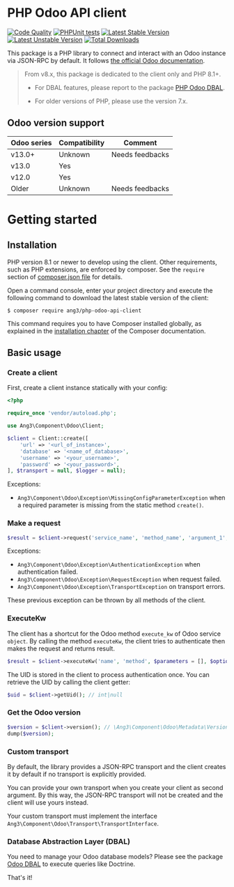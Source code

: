 PHP Odoo API client
===================

[![Code Quality](https://github.com/ang3/php-odoo-api-client/actions/workflows/php_lint.yml/badge.svg)](https://github.com/ang3/php-odoo-api-client/actions/workflows/php_lint.yml)
[![PHPUnit tests](https://github.com/ang3/php-odoo-api-client/actions/workflows/phpunit.yml/badge.svg)](https://github.com/ang3/php-odoo-api-client/actions/workflows/phpunit.yml)
[![Latest Stable Version](https://poser.pugx.org/ang3/php-odoo-api-client/v/stable)](https://packagist.org/packages/ang3/php-odoo-api-client) 
[![Latest Unstable Version](https://poser.pugx.org/ang3/php-odoo-api-client/v/unstable)](https://packagist.org/packages/ang3/php-odoo-api-client) 
[![Total Downloads](https://poser.pugx.org/ang3/php-odoo-api-client/downloads)](https://packagist.org/packages/ang3/php-odoo-api-client)

This package is a PHP library to connect and interact with an Odoo instance via JSON-RPC by default.
It follows [the official Odoo documentation](https://www.odoo.com/documentation/13.0/developer/misc/api/odoo.html).

> From v8.x, this package is dedicated to the client only and PHP 8.1+.
> 
> - For DBAL features, please report to the package [PHP Odoo DBAL](https://github.com/ang3/php-odoo-dbal).
>
> - For older versions of PHP, please use the version 7.x.

Odoo version support
--------------------

| Odoo series | Compatibility | Comment         |
|-------------|---------------|-----------------|
| v13.0+      | Unknown       | Needs feedbacks |
| v13.0       | Yes           |                 |
| v12.0       | Yes           |                 |
| Older       | Unknown       | Needs feedbacks |

Getting started
===============

Installation
------------

PHP version 8.1 or newer to develop using the client. Other requirements, such as PHP extensions, are enforced by
composer. See the `require` section of [composer.json file](../composer.json)
for details.

Open a command console, enter your project directory and execute the
following command to download the latest stable version of the client:

```console
$ composer require ang3/php-odoo-api-client
```

This command requires you to have Composer installed globally, as explained
in the [installation chapter](https://getcomposer.org/doc/00-intro.md)
of the Composer documentation.

Basic usage
-----------

### Create a client

First, create a client instance statically with your config:

```php
<?php

require_once 'vendor/autoload.php';

use Ang3\Component\Odoo\Client;

$client = Client::create([
    'url' => '<url_of_instance>',
    'database' => '<name_of_database>',
    'username' => '<your_username>',
    'password' => '<your_password>',
], $transport = null, $logger = null);
```

Exceptions:
- ```Ang3\Component\Odoo\Exception\MissingConfigParameterException``` when a required parameter is missing 
from the static method ```create()```.

### Make a request

```php
$result = $client->request('service_name', 'method_name', 'argument_1', 'argument_2'/*, ...*/);
```

Exceptions:
- ```Ang3\Component\Odoo\Exception\AuthenticationException``` when authentication failed.
- ```Ang3\Component\Odoo\Exception\RequestException``` when request failed.
- ```Ang3\Component\Odoo\Exception\TransportException``` on transport errors.

These previous exception can be thrown by all methods of the client.

### ExecuteKw

The client has a shortcut for the Odoo method `execute_kw` of Odoo service `object`.
By calling the method `executeKw`, the client tries to authenticate then makes the request and returns result.

```php
$result = $client->executeKw('name', 'method', $parameters = [], $options = []);
```

The UID is stored in the client to process authentication once. You can retrieve the UID by calling the client getter:

```php
$uid = $client->getUid(); // int|null
```

### Get the Odoo version

```php
$version = $client->version(); // \Ang3\Component\Odoo\Metadata\Version
dump($version);
```

### Custom transport

By default, the library provides a JSON-RPC transport and the client creates it by default 
if no transport is explicitly provided. 

You can provide your own transport when you create your client as second argument. By this way, the JSON-RPC transport 
will not be created and the client will use yours instead.

Your custom transport must implement the interface `Ang3\Component\Odoo\Transport\TransportInterface`.

### Database Abstraction Layer (DBAL)

You need to manage your Odoo database models? 
Please see the package [Odoo DBAL](https://github.com/ang3/php-odoo-dbal) to execute queries like Doctrine.

That's it!